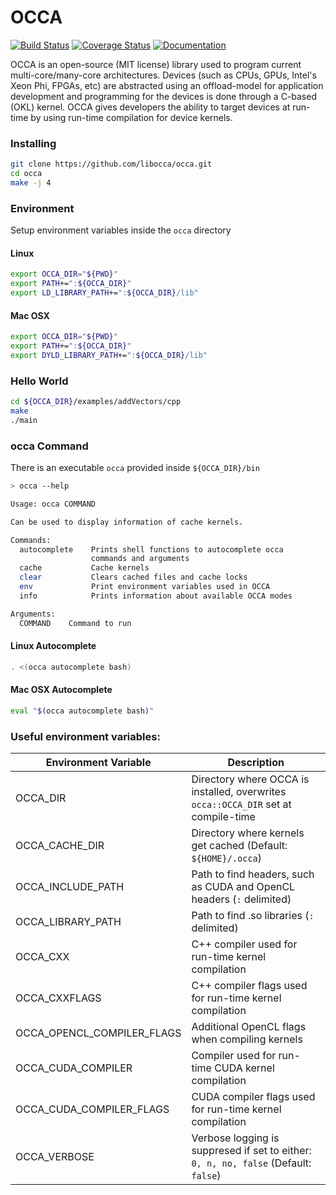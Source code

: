 <a name="OCCA"></a>
# OCCA

[![Build Status](https://travis-ci.org/libocca/occa.svg?branch=master)](https://travis-ci.org/libocca/occa)
[![Coverage Status](https://coveralls.io/repos/github/libocca/occa/badge.svg?branch=1.0)](https://coveralls.io/github/libocca/occa?branch=1.0)
[![Documentation](https://readthedocs.org/projects/occa/badge/?version=latest)](https://occa.readthedocs.io/en/latest/?badge=latest)

OCCA is an open-source (MIT license) library used to program current multi-core/many-core architectures.
Devices (such as CPUs, GPUs, Intel's Xeon Phi, FPGAs, etc) are abstracted using an offload-model for application development and programming for the devices is done through a C-based (OKL) kernel.
OCCA gives developers the ability to target devices at run-time by using run-time compilation for device kernels.

### Installing

```bash
git clone https://github.com/libocca/occa.git
cd occa
make -j 4
```

### Environment

Setup environment variables inside the `occa` directory

#### Linux

```bash
export OCCA_DIR="${PWD}"
export PATH+=":${OCCA_DIR}"
export LD_LIBRARY_PATH+=":${OCCA_DIR}/lib"
```

#### Mac OSX

```bash
export OCCA_DIR="${PWD}"
export PATH+=":${OCCA_DIR}"
export DYLD_LIBRARY_PATH+=":${OCCA_DIR}/lib"
```

### Hello World

```bash
cd ${OCCA_DIR}/examples/addVectors/cpp
make
./main
```

### occa Command

There is an executable `occa` provided inside `${OCCA_DIR}/bin`

```bash
> occa --help

Usage: occa COMMAND

Can be used to display information of cache kernels.

Commands:
  autocomplete    Prints shell functions to autocomplete occa
                  commands and arguments
  cache           Cache kernels
  clear           Clears cached files and cache locks
  env             Print environment variables used in OCCA
  info            Prints information about available OCCA modes

Arguments:
  COMMAND    Command to run
```

#### Linux Autocomplete

```bash
. <(occa autocomplete bash)
```

#### Mac OSX Autocomplete

```bash
eval "$(occa autocomplete bash)"
```

### Useful environment variables:
| Environment Variable       | Description                                                                         |
|----------------------------|-------------------------------------------------------------------------------------|
| OCCA_DIR                   | Directory where OCCA is installed, overwrites `occa::OCCA_DIR` set at compile-time  |
| OCCA_CACHE_DIR             | Directory where kernels get cached (Default: `${HOME}/.occa`)                       |
| OCCA_INCLUDE_PATH          | Path to find headers, such as CUDA and OpenCL headers (`:` delimited)               |
| OCCA_LIBRARY_PATH          | Path to find .so libraries (`:` delimited)                                          |
| OCCA_CXX                   | C++ compiler used for run-time kernel compilation                                   |
| OCCA_CXXFLAGS              | C++ compiler flags used for run-time kernel compilation                             |
| OCCA_OPENCL_COMPILER_FLAGS | Additional OpenCL flags when compiling kernels                                      |
| OCCA_CUDA_COMPILER         | Compiler used for run-time CUDA kernel compilation                                  |
| OCCA_CUDA_COMPILER_FLAGS   | CUDA compiler flags used for run-time kernel compilation                            |
| OCCA_VERBOSE               | Verbose logging is suppresed if set to either: `0, n, no, false` (Default: `false`) |
